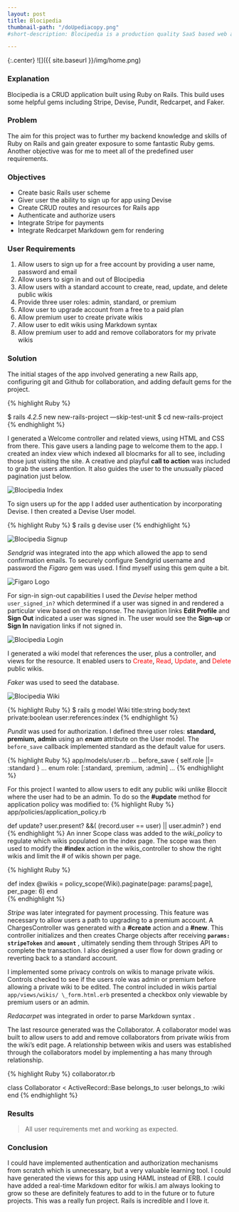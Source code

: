 ```yaml
---
layout: post
title: Blocipedia
thumbnail-path: "/doUpediacopy.png"
#short-description: Blocipedia is a production quality SaaS based web application which allows users to create public and private Markdown based wikis and share them with other collaborators.

---
```


{:.center}
![]({{ site.baseurl }}/img/home.png)

<h3 class="wide">Explanation</h3>

Blocipedia is a CRUD application built using Ruby on Rails. This build uses some helpful gems including Stripe, Devise, Pundit, Redcarpet, and Faker.

<h3 class="wide">Problem</h3>

The aim for this project was to further my backend knowledge and skills of Ruby on Rails and gain greater exposure to some fantastic Ruby gems. Another objective was for me to meet all of the predefined user requirements.

<h3 class="wide">Objectives</h3>

* Create basic Rails user scheme
* Giver user the ability to sign up for app using Devise
* Create CRUD routes and resources for Rails app
* Authenticate and authorize users
* Integrate Stripe for payments
* Integrate Redcarpet Markdown gem for rendering

<h3 class="wide">User Requirements</h3>

1. Allow users to sign up for a free account by providing a user name, password and email
2. Allow users to sign in and out of Blocipedia
3. Allow users with a standard account to create, read, update, and delete public wikis
4. Provide three user roles: admin, standard, or premium
5. Allow user to upgrade account from a free to a paid plan
6. Allow premium user to create private wikis
7. Allow user to edit wikis using Markdown syntax
8. Allow premium user to add and remove collaborators for my private wikis

<h3 class="wide">Solution</h3>

The initial stages of the app involved generating a new Rails app, configuring git and Github for collaboration, and adding default gems for the project.

{% highlight Ruby %}

$ rails _4.2.5_ new new-rails-project —skip-test-unit
$ cd new-rails-project
{% endhighlight %}

I generated a Welcome controller and related views, using HTML and CSS from there. This gave users a landing page to welcome them to the app. I created an index view which indexed all blocmarks for all to see, including those just visiting the site. A creative and playful **call to action** was included to grab the users attention. It also guides the user to the unusually placed pagination just below.

![Blocipedia Index](/img/index.png)


To sign users up for the app I added user authentication by incorporating Devise. I then created a Devise User model.

{% highlight Ruby %}
$ rails g devise user
{% endhighlight %}

![Blocipedia Signup](/img/signup.png)


_Sendgrid_ was integrated into the app which allowed the app to send confirmation emails. To securely configure Sendgrid username and password the _Figaro_ gem was used. I find myself using this gem quite a bit.  

![Figaro Logo](/img/figaro.png)

For sign-in sign-out capabilities I used the _Devise_ helper method `user_signed_in?` which determined if a user was signed in and rendered a particular view based on the response. The navigation links **Edit Profile** and **Sign Out** indicated a user was signed in. The user would see the **Sign-up** or **Sign In** navigation links if not signed in.   

![Blocipedia Login](/img/login.png)

I generated a wiki model that references the user, plus a controller, and views for the resource. It enabled users to <span style="color: red">Create</span>, <span style="color: red">Read</span>, <span style="color: red">Update</span>, and <span style="color: red">Delete</span> public wikis.

_Faker_ was used to seed the database.

![Blocipedia Wiki](/img/entry.png)



{% highlight Ruby %}
$ rails g model Wiki title:string body:text private:boolean user:references:index
{% endhighlight %}

_Pundit_  was used for authorization. I defined three user roles: **standard, premium, admin** using an **_enum_** attribute on the User model. The `before_save` callback implemented standard as the default value for users.

{% highlight Ruby %}
app/models/user.rb
...
before_save { self.role ||= :standard }
...
enum role: [:standard, :premium, :admin]
...
{% endhighlight %}

For this project I wanted to allow users to edit any public wiki unlike Bloccit where the user had to be an admin. To do so the **#update** method for application policy was modified to:
{% highlight Ruby %}
app/policies/application_policy.rb

  def update?
    user.present? &&( (record.user == user) || user.admin? )
  end
    {% endhighlight %}
An inner Scope class was added to the _wiki_policy_ to regulate which wikis populated on the index page. The scope was then used to modify the **#index** action in the wikis_controller to show the right wikis and limit the # of wikis shown per page.

{% highlight Ruby %}

def index
  @wikis = policy_scope(Wiki).paginate(page: params[:page], per_page: 6)
end  
   {% endhighlight %}

_Stripe_ was later integrated for payment processing. This feature was necessary to allow users a path to upgrading to a premium account. A ChargesController was generated with a **#create** action and a **#new**. This controller initializes and then creates Charge objects after receiving **`params: stripeToken`** and **`amount`** , ultimately sending them through Stripes API to complete the transaction. I also designed a user flow for down grading or reverting back to a standard account.

I implemented some privacy controls on wikis to manage private wikis. Controls checked to see if the users role was admin or  premium  before allowing a private wiki to be edited. The control included in wikis partial  ` app/views/wikis/ \_form.html.erb ` presented a checkbox only viewable by premium users or an admin.

_Redacarpet_ was integrated in order to parse Markdown syntax .  

The last resource generated was the Collaborator. A collaborator model was built to allow users to add and remove collaborators from private wikis from the wiki’s edit page. A relationship between wikis and users was established through the collaborators model by implementing a has many through relationship.  

{% highlight Ruby %}
collaborator.rb

class Collaborator < ActiveRecord::Base
  belongs_to :user
  belongs_to :wiki
end
{% endhighlight %}



<h3 class="wide">Results</h3>

>All user requirements met and working as expected.

<h3 class="wide">Conclusion</h3>

I could have implemented authentication and authorization mechanisms from scratch which is unnecessary, but a very valuable learning tool. I could have generated the views for this app using HAML instead of ERB. I could have added a real-time Markdown editor for wikis.I am always looking to grow so these are definitely features to add to in the future or to future projects. This was a really fun project. Rails is incredible and I love it.
